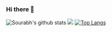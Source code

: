 ### Hi there 👋

<!--
**sourabhkumar45/sourabhkumar45** is a ✨ _special_ ✨ repository because its `README.md` (this file) appears on your GitHub profile.

Here are some ideas to get you started:

- 🔭 I’m currently working on ...
- 🌱 I’m currently learning ...
- 👯 I’m looking to collaborate on ...
- 🤔 I’m looking for help with ...
- 💬 Ask me about ...
- 📫 How to reach me: ...
- 😄 Pronouns: ...
- ⚡ Fun fact: ...
-->
![Sourabh's github stats](https://github-readme-stats.vercel.app/api?username=sourabhkumar45&show_icons=true&theme=radical)
![](https://komarev.com/ghpvc/?username=your-github-sourabhkumar45&label=PROFILE+VIEWS)
[![Top Langs](https://github-readme-stats.vercel.app/api/top-langs/?username=sourabhkumar45&layout=compact)](https://github.com/anuraghazra/github-readme-stats)


